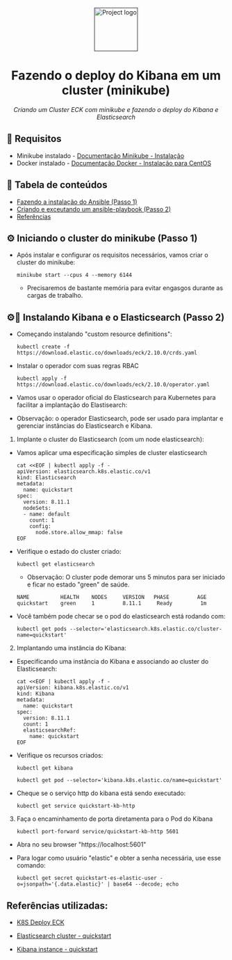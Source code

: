 
<p align="center">
  <a href="" rel="noopener">
 <img max-width=400px height=100px src="https://upload.wikimedia.org/wikipedia/commons/thumb/4/45/Logo_CompassoUOL_Positivo.png/1200px-Logo_CompassoUOL_Positivo.png" alt="Project logo"></a>
</p>

<h1 align="center">Fazendo o deploy do Kibana em um cluster (minikube)</h1> 
<p align="center"><i>Criando um Cluster ECK com minikube e fazendo o deploy do Kibana e Elasticsearch </i></p>

## 📑 Requisitos

- Minikube instalado - [Documentação Minikube - Instalação](https://minikube.sigs.k8s.io/docs/start/)
- Docker instalado - [Documentação Docker - Instalação para CentOS](https://docs.docker.com/engine/install/centos/)

## 📝 Tabela de conteúdos
- [Fazendo a instalação do Ansible (Passo 1)](#step1)
- [Criando e exceutando um ansible-playbook (Passo 2)](#step2)
- [Referências](#documentation)

## ⚙️ Iniciando o cluster do minikube (Passo 1)<a name = "step1"></a>

- Após instalar e configurar os requisitos necessários, vamos criar o cluster do minikube:

    ```
    minikube start --cpus 4 --memory 6144
    ```

    - Precisaremos de bastante memória para evitar engasgos durante as cargas de trabalho.

## ⚙️🔽 Instalando Kibana e o Elasticsearch (Passo 2)<a name = "step2"></a>

- Começando instalando "custom resource definitions":

    ```
    kubectl create -f https://download.elastic.co/downloads/eck/2.10.0/crds.yaml
    ```

- Instalar o operador com suas regras RBAC

    ```
    kubectl apply -f https://download.elastic.co/downloads/eck/2.10.0/operator.yaml
    ```

- Vamos usar o operador oficial do Elasticsearch para Kubernetes para facilitar a implantação do Elastisearch:
- Observação: o operador Elasticsearch, pode ser usado para implantar e gerenciar instâncias do Elasticsearch e Kibana.

1. Implante o cluster do Elasticsearch (com um node elasticsearch):

- Vamos aplicar uma especificação simples de cluster elasticsearch

    ```
    cat <<EOF | kubectl apply -f -
    apiVersion: elasticsearch.k8s.elastic.co/v1
    kind: Elasticsearch
    metadata:
      name: quickstart
    spec:
      version: 8.11.1
      nodeSets:
      - name: default
        count: 1
        config:
          node.store.allow_mmap: false
    EOF
    ```

- Verifique o estado do cluster criado:

    ```
    kubectl get elasticsearch
    ```

    - Observação: O cluster pode demorar uns 5 minutos para ser iniciado e ficar no estado "green" de saúde. 

    ```
    NAME          HEALTH    NODES     VERSION   PHASE         AGE
    quickstart    green     1         8.11.1     Ready         1m
    ```

- Você também pode checar se o pod do elasticsearch está rodando com:

    ```
    kubectl get pods --selector='elasticsearch.k8s.elastic.co/cluster-name=quickstart'
    ```

2. Implantando uma instância do Kibana:

- Especificando uma instância do Kibana e associando ao cluster do Elasticsearch:

    ```
    cat <<EOF | kubectl apply -f -
    apiVersion: kibana.k8s.elastic.co/v1
    kind: Kibana
    metadata:
      name: quickstart
    spec:
      version: 8.11.1
      count: 1
      elasticsearchRef:
        name: quickstart
    EOF
    ```

- Verifique os recursos criados:

    ```
    kubectl get kibana
    ```

    ```
    kubectl get pod --selector='kibana.k8s.elastic.co/name=quickstart'
    ```

- Cheque se o serviço http do kibana está sendo executado:

    ```
    kubectl get service quickstart-kb-http

    ```


3. Faça o encaminhamento de porta diretamenta para o Pod do Kibana

    ```
    kubectl port-forward service/quickstart-kb-http 5601
    ```

- Abra no seu browser "https://localhost:5601"

- Para logar como usuário "elastic" e obter a senha necessária, use esse comando:

    ```
    kubectl get secret quickstart-es-elastic-user -o=jsonpath='{.data.elastic}' | base64 --decode; echo
    ```

## Referências utilizadas:<a name="documentation"></a>

- [K8S Deploy ECK](https://www.elastic.co/guide/en/cloud-on-k8s/master/k8s-deploy-eck.html#k8s-deploy-eck)

- [Elasticsearch cluster - quickstart](https://www.elastic.co/guide/en/cloud-on-k8s/master/k8s-deploy-elasticsearch.html) 

- [Kibana instance - quickstart](https://www.elastic.co/guide/en/cloud-on-k8s/master/k8s-deploy-kibana.html)

